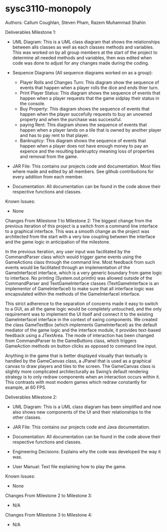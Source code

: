 # sysc3110-monopoly

Authors: Callum Coughlan, Steven Pham, Razem Muhammad Shahin

Deliverables Milestone 1:
  - UML Diagram: This is a UML class diagram that shows the relationships between alls classes as well as each classes
  methods and variables. This was worked on by all group members at the start of the project to determine all needed methods
  and variables, then was edited when code was done to adjust for any changes made during the coding.
  
  - Sequence Diagrams (All sequence diagrams worked on as a group):
    - Player Rolls and Changes Turn: This diagram show the sequence of events that happen when a player rolls the dice and ends thier turn.
    - Print Player Status: This diagram shows the sequence of events that happen when a player requests that the game sidplay their status in the console.
    - Buy Property: This diagram shows the sequence of events that happen when the player succefully requests to buy an unowned property and when the purchase was successful.
    - paying Rent: This diagram shows the sequence of events that happen when a player lands on a tile that is owned by another player and has to pay rent to that player.
    - Bankruptcy: This diagram shows the sequence of events that happen when a player does not have enough money to pay an expence and the resulting bankruptcy meaning loss of           properties and removal from the game.
    
  - JAR File: This contains our projects code and documentation. Most files where made and edited by all members. See github contributions for 
    every addition from each member.
    
  - Documentation: All documentation can be found in the code above their respective functions and classes.
 
Known Issues:
  - None

Changes From Milestone 1 to Milestone 2:
The biggest change from the previous iteration of this project is a switch from a command line interface to a graphical interface. This was a smooth change as the project was architected from the start with a very low coupling between the interface and the game logic in anticipation of the milestone.

In the previous iteration, any user input was facilitated by the CommandParser class which would trigger game events using the GameActions class through the command line. Most feedback from such events would be facilitated through an implementation of the GameInterfaceI interface, which is a very generic boundary from game logic to interface. No printing (System.out.println) was allowed outside of the CommandParser and TextGameInterface classes (TextGameInterface is an implementor of GameInterfaceI) to make sure that all interface logic was encapsulated within the methods of the GameInterfaceI interface.

This strict adherence to the separation of concerns made it easy to switch to a GUI, as all the game logic would be completely untouched, and the only requirement was to implement the UI itself and connect it to the existing GameInterfaceI interface in the context of swing components. We created the class GameTextBox (which implements GameInterfaceI) as the default mediator of the game logic and the interface module, it provides text-based feedback using a JTextArea. The mode of interaction has been changed from CommandParser to the GameButtons class, which triggers GameAction methods on button clicks as opposed to command line input.

Anything in the game that is better displayed visually than textually is handled by the GameCanvas class, a JPanel that is used as a graphical canvas to draw players and tiles to the screen. The GameCanvas class is slightly more complicated architecturally as Swing’s default rendering strategy is to only redraw components when an interaction occurs within it. This contrasts with most modern games which redraw constantly for example, at 60 FPS.

Deliverables Milestone 2:
  - UML Diagram: This is a UML class diagram has been simplified and now also shows new components of the UI and their relationships to the other classes.
    
  - JAR File: This contains our projects code and Java documentation.
    
  - Documentation: All documentation can be found in the code above their respective functions and classes.

  - Engineering Decisions: Explains why the code was developed the way it was.

  - User Manual: Text file explaining how to play the game.
 
Known Issues:
  - None

Changes From Milestone 2 to Milestone 3:
  - N/A

Changes From Milestone 3 to Milestone 4:
  - N/A
